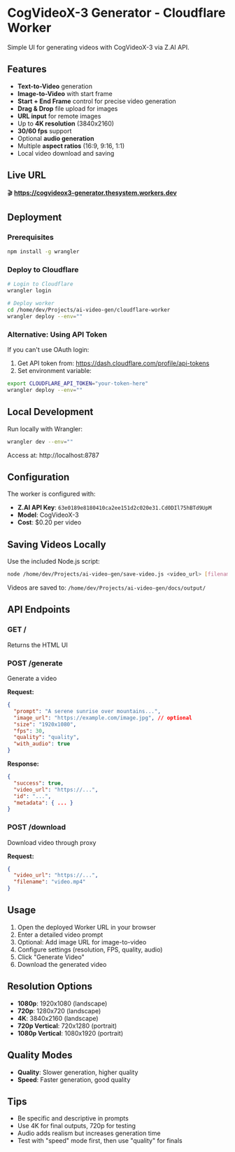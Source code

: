 # CogVideoX-3 Generator - Cloudflare Worker

Simple UI for generating videos with CogVideoX-3 via Z.AI API.

## Features

- **Text-to-Video** generation
- **Image-to-Video** with start frame
- **Start + End Frame** control for precise video generation
- **Drag & Drop** file upload for images
- **URL input** for remote images
- Up to **4K resolution** (3840x2160)
- **30/60 fps** support
- Optional **audio generation**
- Multiple **aspect ratios** (16:9, 9:16, 1:1)
- Local video download and saving

## Live URL

🎬 **https://cogvideox3-generator.thesystem.workers.dev**

## Deployment

### Prerequisites

```bash
npm install -g wrangler
```

### Deploy to Cloudflare

```bash
# Login to Cloudflare
wrangler login

# Deploy worker
cd /home/dev/Projects/ai-video-gen/cloudflare-worker
wrangler deploy --env=""
```

### Alternative: Using API Token

If you can't use OAuth login:

1. Get API token from: https://dash.cloudflare.com/profile/api-tokens
2. Set environment variable:

```bash
export CLOUDFLARE_API_TOKEN="your-token-here"
wrangler deploy --env=""
```

## Local Development

Run locally with Wrangler:

```bash
wrangler dev --env=""
```

Access at: http://localhost:8787

## Configuration

The worker is configured with:
- **Z.AI API Key**: `63e0189e8180410ca2ee151d2c020e31.Cd0DIl75hBTd9UpM`
- **Model**: CogVideoX-3
- **Cost**: $0.20 per video

## Saving Videos Locally

Use the included Node.js script:

```bash
node /home/dev/Projects/ai-video-gen/save-video.js <video_url> [filename]
```

Videos are saved to: `/home/dev/Projects/ai-video-gen/docs/output/`

## API Endpoints

### GET /
Returns the HTML UI

### POST /generate
Generate a video

**Request:**
```json
{
  "prompt": "A serene sunrise over mountains...",
  "image_url": "https://example.com/image.jpg", // optional
  "size": "1920x1080",
  "fps": 30,
  "quality": "quality",
  "with_audio": true
}
```

**Response:**
```json
{
  "success": true,
  "video_url": "https://...",
  "id": "...",
  "metadata": { ... }
}
```

### POST /download
Download video through proxy

**Request:**
```json
{
  "video_url": "https://...",
  "filename": "video.mp4"
}
```

## Usage

1. Open the deployed Worker URL in your browser
2. Enter a detailed video prompt
3. Optional: Add image URL for image-to-video
4. Configure settings (resolution, FPS, quality, audio)
5. Click "Generate Video"
6. Download the generated video

## Resolution Options

- **1080p**: 1920x1080 (landscape)
- **720p**: 1280x720 (landscape)
- **4K**: 3840x2160 (landscape)
- **720p Vertical**: 720x1280 (portrait)
- **1080p Vertical**: 1080x1920 (portrait)

## Quality Modes

- **Quality**: Slower generation, higher quality
- **Speed**: Faster generation, good quality

## Tips

- Be specific and descriptive in prompts
- Use 4K for final outputs, 720p for testing
- Audio adds realism but increases generation time
- Test with "speed" mode first, then use "quality" for finals
